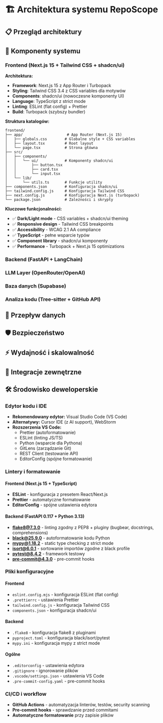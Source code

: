 # 🏗️ Architektura systemu RepoScope

## 📋 Przegląd architektury

<!-- TODO: Dodać diagram architektury wysokiego poziomu -->

## 🔧 Komponenty systemu

### Frontend (Next.js 15 + Tailwind CSS + shadcn/ui)

**Architektura:**

- **Framework**: Next.js 15 z App Router i Turbopack
- **Styling**: Tailwind CSS 3.4 z CSS variables dla motywów
- **Components**: shadcn/ui (nowoczesne komponenty UI)
- **Language**: TypeScript z strict mode
- **Linting**: ESLint (flat config) + Prettier
- **Build**: Turbopack (szybszy bundler)

**Struktura katalogów:**

```
frontend/
├── app/                    # App Router (Next.js 15)
│   ├── globals.css        # Globalne style + CSS variables
│   ├── layout.tsx         # Root layout
│   └── page.tsx           # Strona główna
├── src/
│   ├── components/
│   │   └── ui/            # Komponenty shadcn/ui
│   │       ├── button.tsx
│   │       ├── card.tsx
│   │       └── input.tsx
│   └── lib/
│       └── utils.ts       # Funkcje utility
├── components.json        # Konfiguracja shadcn/ui
├── tailwind.config.js     # Konfiguracja Tailwind CSS
├── next.config.js         # Konfiguracja Next.js (turbopack)
└── package.json           # Zależności i skrypty
```

**Kluczowe funkcjonalności:**

- ✅ **Dark/Light mode** - CSS variables + shadcn/ui theming
- ✅ **Responsive design** - Tailwind CSS breakpoints
- ✅ **Accessibility** - WCAG 2.1 AA compliance
- ✅ **TypeScript** - pełne wsparcie typów
- ✅ **Component library** - shadcn/ui komponenty
- ✅ **Performance** - Turbopack + Next.js 15 optimizations

### Backend (FastAPI + LangChain)

<!-- TODO: Opisać API endpoints i logikę biznesową -->

### LLM Layer (OpenRouter/OpenAI)

<!-- TODO: Opisać integrację z modelami AI -->

### Baza danych (Supabase)

<!-- TODO: Opisać schemat bazy danych -->

### Analiza kodu (Tree-sitter + GitHub API)

<!-- TODO: Opisać proces analizy repozytoriów -->

## 🔄 Przepływ danych

<!-- TODO: Dodać diagram przepływu danych -->

## 🛡️ Bezpieczeństwo

<!-- TODO: Opisać mechanizmy bezpieczeństwa -->

## ⚡ Wydajność i skalowalność

<!-- TODO: Opisać strategie optymalizacji -->

## 🔗 Integracje zewnętrzne

<!-- TODO: Opisać API i integracje -->

## 🛠️ Środowisko deweloperskie

### Edytor kodu i IDE

- **Rekomendowany edytor:** Visual Studio Code (VS Code)
- **Alternatywy:** Cursor IDE (z AI support), WebStorm
- **Rozszerzenia VS Code:**
  - Prettier (autoformatowanie)
  - ESLint (linting JS/TS)
  - Python (wsparcie dla Pythona)
  - GitLens (zarządzanie Git)
  - REST Client (testowanie API)
  - EditorConfig (spójne formatowanie)

### Lintery i formatowanie

#### Frontend (Next.js 15 + TypeScript)

- **ESLint** - konfiguracja z presetem React/Next.js
- **Prettier** - automatyczne formatowanie
- **EditorConfig** - spójne ustawienia edytora

#### Backend (FastAPI 0.117 + Python 3.13)

- **flake8@7.3.0** - linting zgodny z PEP8 + pluginy (bugbear, docstrings, comprehensions)
- **black@25.9.0** - autoformatowanie kodu Python
- **mypy@1.18.2** - static type checking z strict mode
- **isort@6.0.1** - sortowanie importów zgodne z black profile
- **pytest@8.4.2** - framework testowy
- **pre-commit@4.3.0** - pre-commit hooks

### Pliki konfiguracyjne

#### Frontend

- `eslint.config.mjs` - konfiguracja ESLint (flat config)
- `.prettierrc` - ustawienia Prettier
- `tailwind.config.js` - konfiguracja Tailwind CSS
- `components.json` - konfiguracja shadcn/ui

#### Backend

- `.flake8` - konfiguracja flake8 z pluginami
- `pyproject.toml` - konfiguracja black/isort/pytest
- `mypy.ini` - konfiguracja mypy z strict mode

#### Ogólne

- `.editorconfig` - ustawienia edytora
- `.gitignore` - ignorowanie plików
- `.vscode/settings.json` - ustawienia VS Code
- `.pre-commit-config.yaml` - pre-commit hooks

### CI/CD i workflow

- **GitHub Actions** - automatyzacja linterów, testów, security scanning
- **Pre-commit hooks** - sprawdzanie przed commitami
- **Automatyczne formatowanie** przy zapisie plików
